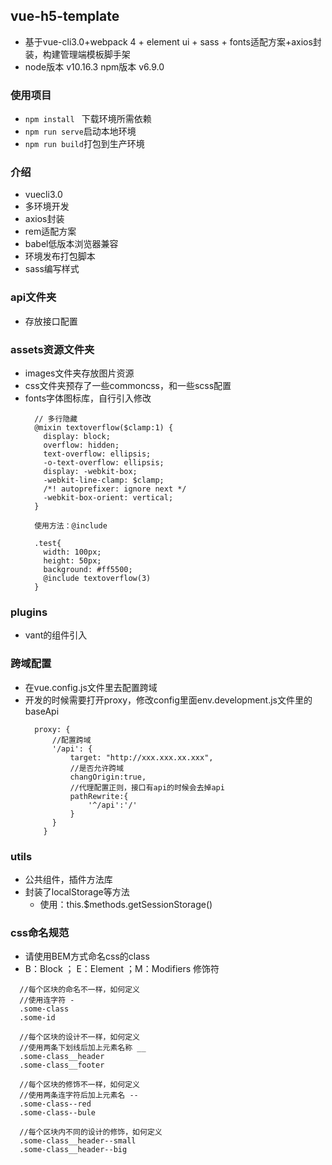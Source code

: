 ## vue-h5-template
- 基于vue-cli3.0+webpack 4 + element ui + sass + fonts适配方案+axios封装，构建管理端模板脚手架
- node版本 v10.16.3  npm版本 v6.9.0

### 使用项目
- ``npm install `` 下载环境所需依赖
- ``npm run serve``启动本地环境
- ``npm run build``打包到生产环境

### 介绍
- vuecli3.0      
- 多环境开发      
- axios封装         
- rem适配方案        
- babel低版本浏览器兼容
- 环境发布打包脚本
- sass编写样式

### api文件夹
- 存放接口配置

### assets资源文件夹
- images文件夹存放图片资源
- css文件夹预存了一些commoncss，和一些scss配置
- fonts字体图标库，自行引入修改
  ```
    // 多行隐藏
    @mixin textoverflow($clamp:1) {
      display: block;
      overflow: hidden;
      text-overflow: ellipsis;
      -o-text-overflow: ellipsis;
      display: -webkit-box;
      -webkit-line-clamp: $clamp;
      /*! autoprefixer: ignore next */
      -webkit-box-orient: vertical;
    }

    使用方法：@include

    .test{
      width: 100px;
      height: 50px;
      background: #ff5500;
      @include textoverflow(3)
    } 
  ```


### plugins
- vant的组件引入

### 跨域配置
- 在vue.config.js文件里去配置跨域
- 开发的时候需要打开proxy，修改config里面env.development.js文件里的baseApi
  ```
    proxy: {
        //配置跨域
        '/api': {
            target: "http://xxx.xxx.xx.xxx",
            //是否允许跨域
            changOrigin:true,
            //代理配置正则，接口有api的时候会去掉api
            pathRewrite:{
                '^/api':'/'
            }
        }
      }
  ```

### utils
- 公共组件，插件方法库
- 封装了localStorage等方法
  - 使用：this.$methods.getSessionStorage()


### css命名规范
- 请使用BEM方式命名css的class
- B：Block ； E：Element ；M：Modifiers 修饰符
```
  //每个区块的命名不一样，如何定义
  //使用连字符 -
  .some-class
  .some-id

  //每个区块的设计不一样，如何定义
  //使用两条下划线后加上元素名称 __
  .some-class__header
  .some-class__footer

  //每个区块的修饰不一样，如何定义
  //使用两条连字符后加上元素名 --
  .some-class--red
  .some-class--bule

  //每个区块内不同的设计的修饰，如何定义
  .some-class__header--small
  .some-class__header--big
```



